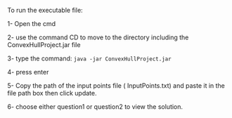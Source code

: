 To run the executable file:

1- Open the cmd

2- use the command CD to move to the directory including the ConvexHullProject.jar file

3- type the command:   ```java -jar ConvexHullProject.jar```

4- press enter

5- Copy the path of the input points file ( InputPoints.txt) and paste it in the file path box then click update.

6- choose either question1 or question2 to view the solution.